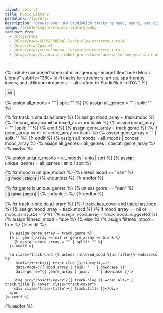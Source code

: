 ```yaml
---
layout: default
title: Music Library
permalink: /library/
description: "Browse over 360 StudioRich tracks by mood, genre, and visual aesthetic."
image: /assets/img/hero-music-library.webp
redirect_from:
  - /blogs/news
  - /blogs/news/%F0%9F%8E%A7-lucky-claw-concrete-cuts-4
  - /blogs/news?page=1
  - /blogs/news/%F0%9F%8E%A7-lucky-claw-concrete-cuts-2
  - /blogs/news/studiorich-debut-pre-release-access-to-see-you-later-oscillator

---
```


{% include components/hero.html
  image=page.image
  title="Lo-Fi Music Library"
  subtitle="360+ lo-fi tracks for streamers, artists, spa therapy lovers, and chillroom dreamers — all crafted by StudioRich in NYC."
%}

<div class="filter-bar">
  <button data-filter="all" data-type="all" class="active">All</button>

  {% assign all_moods = "" | split: "" %}
  {% assign all_genres = "" | split: "" %}

  {% for track in site.data.library %}
    {% assign mood_array = track.mood %}
    {% if mood_array == nil or mood_array == blank %}
      {% assign mood_array = "" | split: "" %}
    {% endif %}
    {% assign genre_array = track.genre %}
    {% if genre_array == nil or genre_array == blank %}
      {% assign genre_array = "" | split: "" %}
    {% endif %}
    {% assign all_moods = all_moods | concat: mood_array %}
    {% assign all_genres = all_genres | concat: genre_array %}
  {% endfor %}

  {% assign unique_moods = all_moods | uniq | sort %}
  {% assign unique_genres = all_genres | uniq | sort %}

  <!-- Moods -->
  {% for mood in unique_moods %}
    {% unless mood == "nan" %}
      <button data-filter="{{ mood | downcase | strip }}" data-type="mood">{{ mood | strip }}</button>
    {% endunless %}
  {% endfor %}

  <!-- Genres -->
  {% for genre in unique_genres %}
    {% unless genre == "nan" %}
      <button data-filter="{{ genre | downcase | strip }}" data-type="genre">{{ genre | strip }}</button>
    {% endunless %}
  {% endfor %}
</div>

<section class="track-grid">
  {% for track in site.data.library %}
    {% if track.has_cover and track.has_loop %}
      {% assign mood_array = track.mood %}
      {% if mood_array == nil or mood_array.size < 3 %}
        {% assign mood_array = track.mood_suggested %}
        {% assign filtered_mood = false %}
      {% else %}
        {% assign filtered_mood = true %}
      {% endif %}

      {% assign genre_array = track.genre %}
      {% if genre_array == nil or genre_array == blank %}
        {% assign genre_array = "" | split: "" %}
      {% endif %}

      <a class="track-card {% unless filtered_mood %}no-filter{% endunless %}"
         href="/tracks/{{ track.slug }}/?autoplay=1"
         data-mood="{{ mood_array | join: ' ' | downcase }}"
         data-genre="{{ genre_array | join: ' ' | downcase }}">

        <img src="/assets/covers/{{ track.slug }}.webp" alt="{{ track.title }} cover" class="track-cover">
        <div class="track-title">{{ track.title }}</div>
      </a>
    {% endif %}
  {% endfor %}
</section>

<script>
  const cards = document.querySelectorAll('.track-card');
  const filterButtons = document.querySelectorAll('[data-filter]');
  let selectedMood = null;
  let selectedGenre = null;

  function updateGenreButtonsForMood(mood) {
    const genreButtons = document.querySelectorAll('button[data-type="genre"]');
    genreButtons.forEach(btn => {
      const genre = btn.dataset.filter;
      const hasMatch = Array.from(cards).some(card => {
        const moods = (card.dataset.mood || '').split(' ');
        const genres = (card.dataset.genre || '').split(' ');
        return moods.includes(mood) && genres.includes(genre);
      });
      btn.classList.toggle('disabled', !hasMatch);
    });
  }

  function updateFilters() {
    filterButtons.forEach(btn => btn.classList.remove('active'));

    if (selectedMood) {
      document.querySelector(`[data-filter="${selectedMood}"][data-type="mood"]`)?.classList.add('active');
    }
    if (selectedGenre) {
      document.querySelector(`[data-filter="${selectedGenre}"][data-type="genre"]`)?.classList.add('active');
    }
    if (!selectedMood && !selectedGenre) {
      document.querySelector(`[data-filter="all"]`)?.classList.add('active');
    }

    cards.forEach(card => {
      const moods = (card.dataset.mood || '').split(' ');
      const genres = (card.dataset.genre || '').split(' ');
      const isNoFilter = card.classList.contains('no-filter');

      const moodMatch = !selectedMood || moods.includes(selectedMood);
      const genreMatch = !selectedGenre || genres.includes(selectedGenre);
      const show = (!selectedMood && !selectedGenre) || (moodMatch && genreMatch && !isNoFilter);

      card.style.display = show ? '' : 'none';
    });

    if (selectedMood) {
      updateGenreButtonsForMood(selectedMood);
    } else {
      document.querySelectorAll('button[data-type="genre"]').forEach(btn => btn.classList.remove('disabled'));
    }
  }

  filterButtons.forEach(button => {
    button.addEventListener('click', () => {
      const type = button.dataset.type;
      const value = button.dataset.filter;

      if (value === 'all') {
        selectedMood = null;
        selectedGenre = null;
      } else if (type === 'mood') {
        selectedMood = (selectedMood === value) ? null : value;
      } else if (type === 'genre') {
        selectedGenre = (selectedGenre === value) ? null : value;
      }

      if (typeof gtag === 'function') {
        gtag('event', 'filter_selected', {
          filter_type: type,
          filter_value: value,
          page_location: window.location.pathname
        });
      }

      updateFilters();
    });
  });

  const params = new URLSearchParams(window.location.search);
  const genreFromURL = params.get('genre');
  if (genreFromURL) selectedGenre = genreFromURL.toLowerCase();
  updateFilters();
</script>
